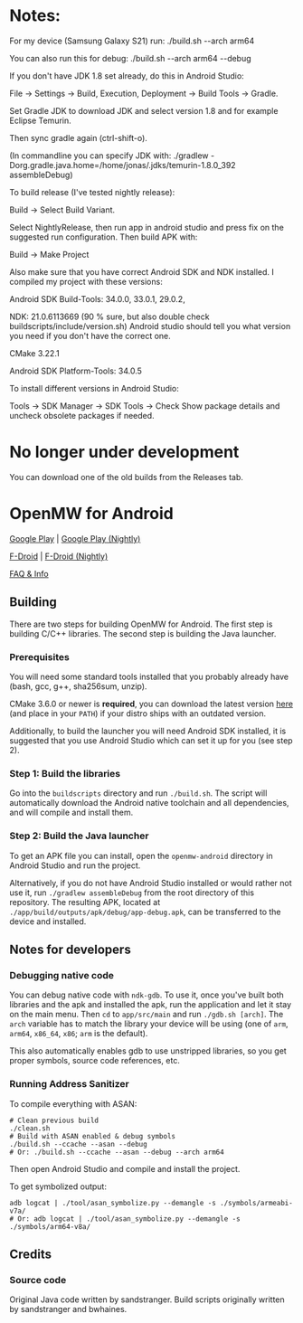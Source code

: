 # Notes:

For my device (Samsung Galaxy S21) run: ./build.sh --arch arm64

You can also run this for debug: ./build.sh --arch arm64 --debug

If you don't have JDK 1.8 set already, do this in Android Studio:

File -> Settings -> Build, Execution, Deployment -> Build Tools -> Gradle.

Set Gradle JDK to download JDK and select version 1.8 and for example Eclipse Temurin.

Then sync gradle again (ctrl-shift-o).

(In commandline you can specify JDK with: ./gradlew -Dorg.gradle.java.home=/home/jonas/.jdks/temurin-1.8.0_392 assembleDebug)

To build release (I've tested nightly release):

Build -> Select Build Variant.

Select NightlyRelease, then run app in android studio and press fix on the suggested run configuration. Then build APK with:

Build -> Make Project

Also make sure that you have correct Android SDK and NDK installed. I compiled my project with these versions:

Android SDK Build-Tools: 34.0.0, 33.0.1, 29.0.2, 

NDK: 21.0.6113669 (90 % sure, but also double check buildscripts/include/version.sh) Android studio should tell you what version you need if you don't have the correct one.

CMake 3.22.1

Android SDK Platform-Tools:
34.0.5

To install different versions in Android Studio:

Tools -> SDK Manager -> SDK Tools -> Check Show package details and uncheck obsolete packages if needed.

# No longer under development

You can download one of the old builds from the Releases tab.

# OpenMW for Android

[Google Play](https://play.google.com/store/apps/details?id=is.xyz.omw) | [Google Play (Nightly)](https://play.google.com/store/apps/details?id=is.xyz.omw_nightly)

[F-Droid](https://f-droid.org/packages/is.xyz.omw/) | [F-Droid (Nightly)](https://f-droid.org/packages/is.xyz.omw_nightly/)

[FAQ & Info](https://omw.xyz.is/)

## Building

There are two steps for building OpenMW for Android. The first step is building C/C++ libraries. The second step is building the Java launcher.

### Prerequisites

You will need some standard tools installed that you probably already have (bash, gcc, g++, sha256sum, unzip).

CMake 3.6.0 or newer is **required**, you can download the latest version [here](https://cmake.org/download/) (and place in your `PATH`) if your distro ships with an outdated version.

Additionally, to build the launcher you will need Android SDK installed, it is suggested that you use Android Studio which can set it up for you (see step 2).

### Step 1: Build the libraries

Go into the `buildscripts` directory and run `./build.sh`. The script will automatically download the Android native toolchain and all dependencies, and will compile and install them.

### Step 2: Build the Java launcher

To get an APK file you can install, open the `openmw-android` directory in Android Studio and run the project.

Alternatively, if you do not have Android Studio installed or would rather not use it, run `./gradlew assembleDebug` from the root directory of this repository. The resulting APK, located at `./app/build/outputs/apk/debug/app-debug.apk`, can be transferred to the device and installed.

## Notes for developers

### Debugging native code

You can debug native code with `ndk-gdb`. To use it, once you've built both libraries and the apk and installed the apk, run the application and let it stay on the main menu. Then `cd` to `app/src/main` and run `./gdb.sh [arch]`. The `arch` variable has to match the library your device will be using (one of `arm`, `arm64`, `x86_64`, `x86`; `arm` is the default).

This also automatically enables gdb to use unstripped libraries, so you get proper symbols, source code references, etc.

### Running Address Sanitizer

To compile everything with ASAN:

```
# Clean previous build
./clean.sh
# Build with ASAN enabled & debug symbols
./build.sh --ccache --asan --debug
# Or: ./build.sh --ccache --asan --debug --arch arm64
```

Then open Android Studio and compile and install the project.

To get symbolized output:

```
adb logcat | ./tool/asan_symbolize.py --demangle -s ./symbols/armeabi-v7a/
# Or: adb logcat | ./tool/asan_symbolize.py --demangle -s ./symbols/arm64-v8a/
```

## Credits

### Source code

Original Java code written by sandstranger. Build scripts originally written by sandstranger and bwhaines.
